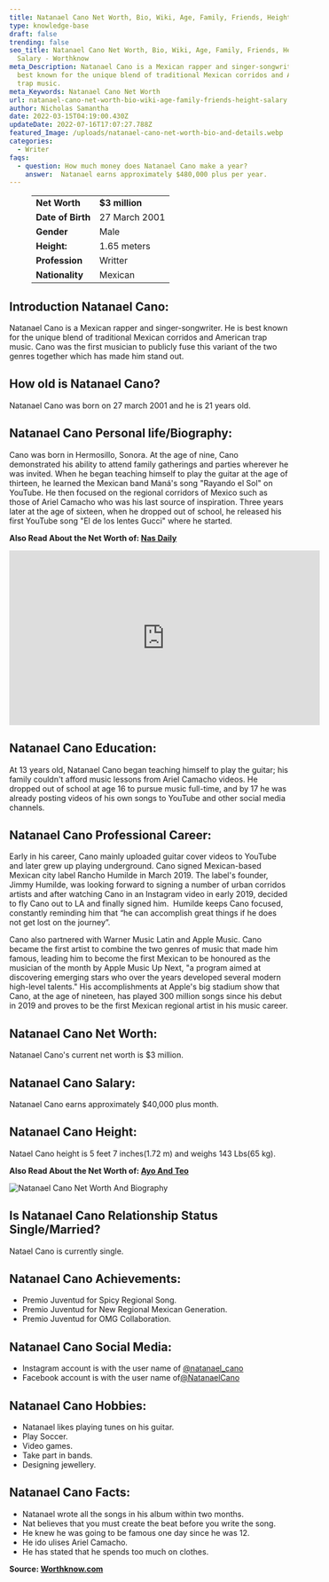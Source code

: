 ```yaml
---
title: Natanael Cano Net Worth, Bio, Wiki, Age, Family, Friends, Height & Salary
type: knowledge-base
draft: false
trending: false
seo_title: Natanael Cano Net Worth, Bio, Wiki, Age, Family, Friends, Height &
  Salary - Worthknow
meta_Description: Natanael Cano is a Mexican rapper and singer-songwriter. He is
  best known for the unique blend of traditional Mexican corridos and American
  trap music.
meta_Keywords: Natanael Cano Net Worth
url: natanael-cano-net-worth-bio-wiki-age-family-friends-height-salary
author: Nicholas Samantha
date: 2022-03-15T04:19:00.430Z
updateDate: 2022-07-16T17:07:27.788Z
featured_Image: /uploads/natanael-cano-net-worth-bio-and-details.webp
categories:
  - Writer
faqs:
  - question: How much money does Natanael Cano make a year?
    answer:  Natanael earns approximately $480,000 plus per year.
---
```

<figure class="wp-block-table is-style-stripes">
  <table>
    <tbody>
      <tr>
        <td>
          <strong>Net Worth</strong>
        </td>
        <td>
          <strong>$3 million</strong>
        </td>
      </tr>
      <tr>
        <td>
          <strong>Date of Birth</strong>
        </td>
        <td>27 March 2001</td>
      </tr>
      <tr>
        <td>
          <strong>Gender</strong>
        </td>
        <td>Male</td>
      </tr>
      <tr>
        <td>
          <strong>Height:</strong>
        </td>
        <td>1.65 meters</td>
      </tr>
      <tr>
        <td>
          <strong>Profession</strong>
        </td>
        <td>Writter</td>
      </tr>
      <tr>
        <td>
          <strong>Nationality</strong>
        </td>
        <td>Mexican</td>
      </tr>
    </tbody>
  </table>
</figure>

## **Introduction Natanael Cano:**

Natanael Cano is a Mexican rapper and singer-songwriter. He is best known for the unique blend of traditional Mexican corridos and American trap music. Cano was the first musician to publicly fuse this variant of the two genres together which has made him stand out.

## **How old is Natanael Cano?**

Natanael Cano was born on 27 march 2001 and he is 21 years old.

## **Natanael Cano Personal life/Biography:**

Cano was born in Hermosillo, Sonora. At the age of nine, Cano demonstrated his ability to attend family gatherings and parties wherever he was invited. When he began teaching himself to play the guitar at the age of thirteen, he learned the Mexican band Maná's song "Rayando el Sol" on YouTube. He then focused on the regional corridors of Mexico such as those of Ariel Camacho who was his last source of inspiration. Three years later at the age of sixteen, when he dropped out of school, he released his first YouTube song "El de los lentes Gucci" where he started.

**Also Read About the Net Worth of: <a href="https://worthknow.com/nas-daily-net-worth-bio-wiki-age-family-friends-height-salary/" target="_blank" rel="noopener">Nas Daily</a>**

<iframe width="560" height="315" src="https://www.youtube.com/embed/u760euVYFZM" title="YouTube video player" frameborder="0" allow="accelerometer; autoplay; clipboard-write; encrypted-media; gyroscope; picture-in-picture" allowfullscreen></iframe>

## **Natanael Cano Education:**

At 13 years old, Natanael Cano began teaching himself to play the guitar; his family couldn't afford music lessons from Ariel Camacho videos. He dropped out of school at age 16 to pursue music full-time, and by 17 he was already posting videos of his own songs to YouTube and other social media channels.

## **Natanael Cano Professional Career:**

Early in his career, Cano mainly uploaded guitar cover videos to YouTube and later grew up playing underground. Cano signed Mexican-based Mexican city label Rancho Humilde in March 2019. The label's founder, Jimmy Humilde, was looking forward to signing a number of urban corridos artists and after watching Cano in an Instagram video in early 2019, decided to fly Cano out to LA and finally signed him.  Humilde keeps Cano focused, constantly reminding him that “he can accomplish great things if he does not get lost on the journey”.

Cano also partnered with Warner Music Latin and Apple Music. Cano became the first artist to combine the two genres of music that made him famous, leading him to become the first Mexican to be honoured as the musician of the month by Apple Music Up Next, "a program aimed at discovering emerging stars who over the years developed several modern high-level talents." His accomplishments at Apple's big stadium show that Cano, at the age of nineteen, has played 300 million songs since his debut in 2019 and proves to be the first Mexican regional artist in his music career.

## **Natanael Cano Net Worth:**

Natanael Cano's current net worth is $3 million.

## **Natanael Cano Salary:**

Natanael Cano earns approximately $40,000 plus month.

## **Natanael Cano Height:**

Natael Cano height is 5 feet 7 inches(1.72 m) and weighs 143 Lbs(65 kg).

**Also Read About the Net Worth of: <a href="https://worthknow.com/ayo-and-teo-net-worth-bio-wiki-age-family-friends-height-salary/" target="_blank" rel="noopener">Ayo And Teo</a>**

![Natanael Cano Net Worth And Biography](/uploads/natanael-cano-net-worth-.webp)

## **Is Natanael Cano Relationship Status Single/Married?**

Natael Cano is currently single.

## **Natanael Cano Achievements:**

* Premio Juventud for Spicy Regional Song.
* Premio Juventud for New Regional Mexican Generation.
* Premio Juventud for OMG Collaboration.

## **Natanael Cano Social Media:**

* Instagram account is with the user name of <a href="https://www.instagram.com/natanael_cano/" target="_blank" rel="nofollow" rel="noopener">@natanael_cano</a>
* Facebook account is with the user name of<a href="https://www.facebook.com/NatanaelCano/" target="_blank" rel="nofollow" rel="noopener">@NatanaelCano</a>

## **Natanael Cano Hobbies:**

* Natanael likes playing tunes on his guitar. 
* Play Soccer.
* Video games.
* Take part in bands.
* Designing jewellery.

## **Natanael Cano Facts:**

* Natanael wrote all the songs in his album within two months.
* Nat believes that you must create the beat before you write the song.
* He knew he was going to be famous one day since he was 12.
* He ido ulises Ariel Camacho.
* He has stated that he spends too much on clothes.

**Source: <a href="https://worthknow.com/" target="_blank" rel="noopener">Worthknow.com</a>**